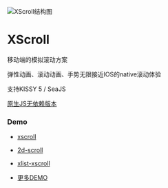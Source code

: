 ![XScroll结构图](http://gtms01.alicdn.com/tps/i1/TB1Pmu9FVXXXXaZXFXXEBpbZpXX-1720-1162.png_600x600.jpg)

XScroll
=======

移动端的模拟滚动方案

弹性动画、滚动动画、手势无限接近IOS的native滚动体验

支持KISSY 5 / SeaJS 

[原生JS无依赖版本](http://huxiaoqi567.github.io/demos.html)

### Demo

* [xscroll](../demo/xscroll.html)

* [2d-scroll](../demo/2d.html)

* [xlist-xscroll](../demo/xlist-xscroll.html)

* [更多DEMO](http://huxiaoqi567.github.io/demos.html)